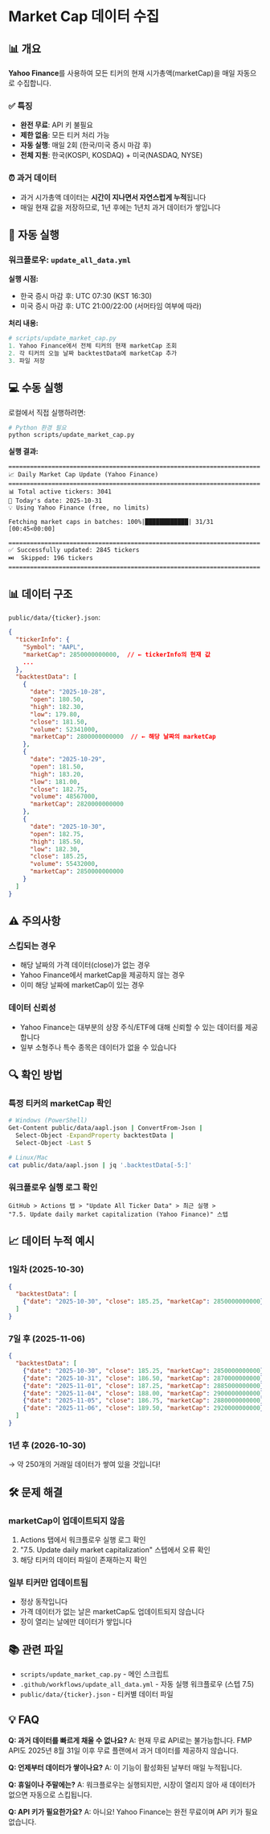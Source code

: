 # Market Cap 데이터 수집

## 📊 개요

**Yahoo Finance**를 사용하여 모든 티커의 현재 시가총액(marketCap)을 매일 자동으로 수집합니다.

### ✅ 특징
- **완전 무료**: API 키 불필요
- **제한 없음**: 모든 티커 처리 가능
- **자동 실행**: 매일 2회 (한국/미국 증시 마감 후)
- **전체 지원**: 한국(KOSPI, KOSDAQ) + 미국(NASDAQ, NYSE)

### ⏰ 과거 데이터
- 과거 시가총액 데이터는 **시간이 지나면서 자연스럽게 누적**됩니다
- 매일 현재 값을 저장하므로, 1년 후에는 1년치 과거 데이터가 쌓입니다

## 🚀 자동 실행

### 워크플로우: `update_all_data.yml`

**실행 시점:**
- 한국 증시 마감 후: UTC 07:30 (KST 16:30)
- 미국 증시 마감 후: UTC 21:00/22:00 (서머타임 여부에 따라)

**처리 내용:**
```python
# scripts/update_market_cap.py
1. Yahoo Finance에서 전체 티커의 현재 marketCap 조회
2. 각 티커의 오늘 날짜 backtestData에 marketCap 추가
3. 파일 저장
```

## 💻 수동 실행

로컬에서 직접 실행하려면:

```bash
# Python 환경 필요
python scripts/update_market_cap.py
```

**실행 결과:**
```
======================================================================
📈 Daily Market Cap Update (Yahoo Finance)
======================================================================
📊 Total active tickers: 3041
📅 Today's date: 2025-10-31
💡 Using Yahoo Finance (free, no limits)

Fetching market caps in batches: 100%|████████████| 31/31 [00:45<00:00]

======================================================================
✅ Successfully updated: 2845 tickers
⏭️  Skipped: 196 tickers
======================================================================
```

## 📊 데이터 구조

`public/data/{ticker}.json`:

```json
{
  "tickerInfo": {
    "Symbol": "AAPL",
    "marketCap": 2850000000000,  // ← tickerInfo의 현재 값
    ...
  },
  "backtestData": [
    {
      "date": "2025-10-28",
      "open": 180.50,
      "high": 182.30,
      "low": 179.80,
      "close": 181.50,
      "volume": 52341000,
      "marketCap": 2800000000000  // ← 해당 날짜의 marketCap
    },
    {
      "date": "2025-10-29",
      "open": 181.50,
      "high": 183.20,
      "low": 181.00,
      "close": 182.75,
      "volume": 48567000,
      "marketCap": 2820000000000
    },
    {
      "date": "2025-10-30",
      "open": 182.75,
      "high": 185.50,
      "low": 182.30,
      "close": 185.25,
      "volume": 55432000,
      "marketCap": 2850000000000
    }
  ]
}
```

## ⚠️ 주의사항

### 스킵되는 경우
- 해당 날짜의 가격 데이터(close)가 없는 경우
- Yahoo Finance에서 marketCap을 제공하지 않는 경우
- 이미 해당 날짜에 marketCap이 있는 경우

### 데이터 신뢰성
- Yahoo Finance는 대부분의 상장 주식/ETF에 대해 신뢰할 수 있는 데이터를 제공합니다
- 일부 소형주나 특수 종목은 데이터가 없을 수 있습니다

## 🔍 확인 방법

### 특정 티커의 marketCap 확인

```bash
# Windows (PowerShell)
Get-Content public/data/aapl.json | ConvertFrom-Json | 
  Select-Object -ExpandProperty backtestData | 
  Select-Object -Last 5

# Linux/Mac
cat public/data/aapl.json | jq '.backtestData[-5:]'
```

### 워크플로우 실행 로그 확인

```
GitHub > Actions 탭 > "Update All Ticker Data" > 최근 실행 > 
"7.5. Update daily market capitalization (Yahoo Finance)" 스텝
```

## 📈 데이터 누적 예시

### 1일차 (2025-10-30)
```json
{
  "backtestData": [
    {"date": "2025-10-30", "close": 185.25, "marketCap": 2850000000000}
  ]
}
```

### 7일 후 (2025-11-06)
```json
{
  "backtestData": [
    {"date": "2025-10-30", "close": 185.25, "marketCap": 2850000000000},
    {"date": "2025-10-31", "close": 186.50, "marketCap": 2870000000000},
    {"date": "2025-11-01", "close": 187.25, "marketCap": 2885000000000},
    {"date": "2025-11-04", "close": 188.00, "marketCap": 2900000000000},
    {"date": "2025-11-05", "close": 186.75, "marketCap": 2880000000000},
    {"date": "2025-11-06", "close": 189.50, "marketCap": 2920000000000}
  ]
}
```

### 1년 후 (2026-10-30)
→ 약 250개의 거래일 데이터가 쌓여 있을 것입니다!

## 🛠️ 문제 해결

### marketCap이 업데이트되지 않음
1. Actions 탭에서 워크플로우 실행 로그 확인
2. "7.5. Update daily market capitalization" 스텝에서 오류 확인
3. 해당 티커의 데이터 파일이 존재하는지 확인

### 일부 티커만 업데이트됨
- 정상 동작입니다
- 가격 데이터가 없는 날은 marketCap도 업데이트되지 않습니다
- 장이 열리는 날에만 데이터가 쌓입니다

## 📚 관련 파일

- `scripts/update_market_cap.py` - 메인 스크립트
- `.github/workflows/update_all_data.yml` - 자동 실행 워크플로우 (스텝 7.5)
- `public/data/{ticker}.json` - 티커별 데이터 파일

## 💡 FAQ

**Q: 과거 데이터를 빠르게 채울 수 없나요?**
A: 현재 무료 API로는 불가능합니다. FMP API도 2025년 8월 31일 이후 무료 플랜에서 과거 데이터를 제공하지 않습니다.

**Q: 언제부터 데이터가 쌓이나요?**
A: 이 기능이 활성화된 날부터 매일 누적됩니다.

**Q: 휴일이나 주말에는?**
A: 워크플로우는 실행되지만, 시장이 열리지 않아 새 데이터가 없으면 자동으로 스킵됩니다.

**Q: API 키가 필요한가요?**
A: 아니요! Yahoo Finance는 완전 무료이며 API 키가 필요 없습니다.

